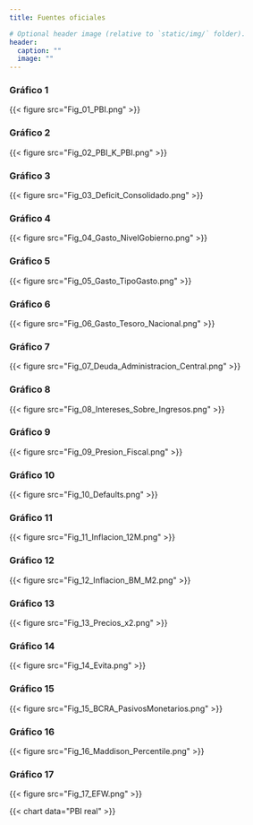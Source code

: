 ```yaml
---
title: Fuentes oficiales

# Optional header image (relative to `static/img/` folder).
header:
  caption: ""
  image: ""
---
```


### Gráfico 1

{{< figure src="Fig_01_PBI.png" >}}

### Gráfico 2

{{< figure src="Fig_02_PBI_K_PBI.png" >}}

### Gráfico 3

{{< figure src="Fig_03_Deficit_Consolidado.png" >}}

### Gráfico 4

{{< figure src="Fig_04_Gasto_NivelGobierno.png" >}}

### Gráfico 5

{{< figure src="Fig_05_Gasto_TipoGasto.png" >}}

### Gráfico 6

{{< figure src="Fig_06_Gasto_Tesoro_Nacional.png" >}}

### Gráfico 7

{{< figure src="Fig_07_Deuda_Administracion_Central.png" >}}

### Gráfico 8

{{< figure src="Fig_08_Intereses_Sobre_Ingresos.png" >}}

### Gráfico 9

{{< figure src="Fig_09_Presion_Fiscal.png" >}}

### Gráfico 10

{{< figure src="Fig_10_Defaults.png" >}}

### Gráfico 11

{{< figure src="Fig_11_Inflacion_12M.png" >}}

### Gráfico 12

{{< figure src="Fig_12_Inflacion_BM_M2.png" >}}

### Gráfico 13

{{< figure src="Fig_13_Precios_x2.png" >}}

### Gráfico 14

{{< figure src="Fig_14_Evita.png" >}}

### Gráfico 15

{{< figure src="Fig_15_BCRA_PasivosMonetarios.png" >}}

### Gráfico 16

{{< figure src="Fig_16_Maddison_Percentile.png" >}}

### Gráfico 17

{{< figure src="Fig_17_EFW.png" >}}





{{< chart data="PBI real" >}}


